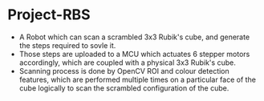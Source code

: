 # Project-RBS
- A Robot which can scan a scrambled 3x3 Rubik's cube, and generate the steps required to sovle it. 
- Those steps are uploaded to a MCU which actuates 6 stepper motors accordingly, which are coupled with a physical 3x3 Rubik's cube.
- Scanning process is done by OpenCV ROI and colour detection features, which are performed multiple times on a particular face of the cube logically to scan the scrambled configuration of the cube.
